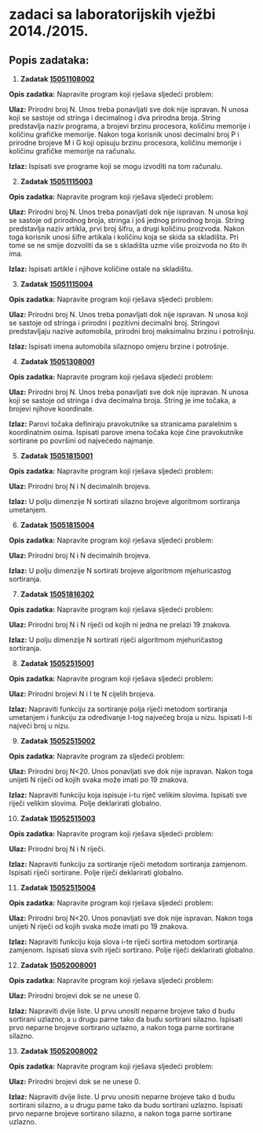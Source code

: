 # zadaci sa laboratorijskih vježbi 2014./2015.

## Popis zadataka:
1. __Zadatak [15051108002](https://github.com/matijabelec/cpp-algorithms/blob/master/prog1-examples/labs/1415/15051108002.cpp)__
  
  __Opis zadatka:__
  Napravite program koji rješava sljedeći problem:
  
  __Ulaz:__ Prirodni broj N. Unos treba ponavljati sve dok nije ispravan. N unosa
  koji se sastoje od stringa i decimalnog i dva prirodna broja. String 
  predstavlja naziv programa, a brojevi brzinu procesora, količinu 
  memorije i količinu grafičke memorije. Nakon toga korisnik unosi 
  decimalni broj P i prirodne brojeve M i G koji opisuju brzinu 
  procesora, količinu memorije i količinu grafičke memorije na računalu.
  
  __Izlaz:__ Ispisati sve programe koji se mogu izvoditi na tom računalu.

2. __Zadatak [15051115003](https://github.com/matijabelec/cpp-algorithms/blob/master/prog1-examples/labs/1415/15051115003.cpp)__

  __Opis zadatka:__
  Napravite program koji rješava sljedeći problem:
  
  __Ulaz:__ Prirodni broj N. Unos treba ponavljati dok nije ispravan. N unosa 
  koji se sastoje od prirodnog broja, stringa i još jednog prirodnog 
  broja. String predstavlja naziv artikla, prvi broj šifru, a drugi 
  količinu proizvoda. Nakon toga korisnik unosi šifre artikala i 
  količinu koja se skida sa skladišta. Pri tome se ne smije dozvoliti 
  da se s skladišta uzme više proizvoda no što ih ima.
  
  __Izlaz:__ Ispisati artikle i njihove količine ostale na skladištu.

3. __Zadatak [15051115004](https://github.com/matijabelec/cpp-algorithms/blob/master/prog1-examples/labs/1415/15051115004.cpp)__

  __Opis zadatka:__
  Napravite program koji rješava sljedeći problem:
  
  __Ulaz:__ Prirodni broj N. Unos treba ponavljati dok nije ispravan. N unosa 
  koji se sastoje od stringa i prirodni i pozitivni decimalni broj. 
  Stringovi predstavljaju nazive automobila, prirodni broj maksimalnu 
  brzinu i potrošnju.
  
  __Izlaz:__ Ispisati imena automobila silaznopo omjeru brzine i potrošnje.

4. __Zadatak [15051308001](https://github.com/matijabelec/cpp-algorithms/blob/master/prog1-examples/labs/1415/15051308001.cpp)__
  
  __Opis zadatka:__
  Napravite program koji rješava sljedeći problem:
  
  __Ulaz:__ Prirodni broj N. Unos treba ponavljati sve dok nije ispravan. N unosa 
  koji se sastoje od stringa i dva decimalna broja. String je ime 
  točaka, a brojevi njihove koordinate.
  
  __Izlaz:__ Parovi točaka definiraju pravokutnike sa stranicama paralelnim s 
  koordinatnim osima. Ispisati parove imena točaka koje čine 
  pravokutnike sortirane po površini od najvećedo najmanje.

5. __Zadatak [15051815001](https://github.com/matijabelec/cpp-algorithms/blob/master/prog1-examples/labs/1415/15051815001.cpp)__
  
  __Opis zadatka:__
  Napravite program koji rješava sljedeći problem:
  
  __Ulaz:__ Prirodni broj N i N decimalnih brojeva.
  
  __Izlaz:__ U polju dimenzije N sortirati silazno brojeve algoritmom sortiranja 
  umetanjem.

6. __Zadatak [15051815004](https://github.com/matijabelec/cpp-algorithms/blob/master/prog1-examples/labs/1415/15051815004.cpp)__
  
  __Opis zadatka:__
  Napravite program koji rješava sljedeći problem:
  
  __Ulaz:__ Prirodni broj N i N decimalnih brojeva.
  
  __Izlaz:__ U polju dimenzije N sortirati brojeve algoritmom mjehuricastog 
  sortiranja.

7. __Zadatak [15051816302](https://github.com/matijabelec/cpp-algorithms/blob/master/prog1-examples/labs/1415/15051816302.cpp)__
  
  __Opis zadatka:__
  Napravite program koji rješava sljedeći problem:
  
  __Ulaz:__ Prirodni broj N i N riječi od kojih ni jedna ne prelazi 19 znakova.
  
  __Izlaz:__ U polju dimenzije N sortirati riječi algoritmom mjehuričastog 
  sortiranja.

8. __Zadatak [15052515001](https://github.com/matijabelec/cpp-algorithms/blob/master/prog1-examples/labs/1415/15052515001.cpp)__
  
  __Opis zadatka:__
  Napravite program koji rješava sljedeći problem:
  
  __Ulaz:__ Prirodni brojevi N i I te N cijelih brojeva.
  
  __Izlaz:__ Napraviti funkciju za sortiranje polja riječi metodom sortiranja 
  umetanjem i funkciju za određivanje I-tog najvećeg broja u nizu. 
  Ispisati I-ti najveći broj u nizu.

9. __Zadatak [15052515002](https://github.com/matijabelec/cpp-algorithms/blob/master/prog1-examples/labs/1415/15052515002.cpp)__
  
  __Opis zadatka:__
  Napravite program za sljedeći problem:
  
  __Ulaz:__ Prirodni broj N<20. Unos ponavljati sve dok nije ispravan. Nakon toga 
  unijeti N riječi od kojih svaka može imati po 19 znakova. 
  
  __Izlaz:__ Napraviti funkciju koja ispisuje i-tu riječ velikim slovima. 
  Ispisati sve riječi velikim slovima. Polje deklarirati globalno.

10. __Zadatak [15052515003](https://github.com/matijabelec/cpp-algorithms/blob/master/prog1-examples/labs/1415/15052515003.cpp)__
  
  __Opis zadatka:__
  Napravite program koji rješava sljedeći problem:
  
  __Ulaz:__ Prirodni broj N i N riječi.
  
  __Izlaz:__ Napraviti funkciju za sortiranje riječi metodom sortiranja 
  zamjenom. Ispisati riječi sortirane. Polje riječi deklarirati 
  globalno.

11. __Zadatak [15052515004](https://github.com/matijabelec/cpp-algorithms/blob/master/prog1-examples/labs/1415/15052515004.cpp)__
  
  __Opis zadatka:__
  Napravite program koji rješava sljedeći problem:
  
  __Ulaz:__ Prirodni broj N<20. Unos ponavljati sve dok nije ispravan. Nakon toga 
  unijeti N riječi od kojih svaka može imati po 19 znakova.
  
  __Izlaz:__ Napraviti funkciju koja slova i-te riječi sortira metodom sortiranja 
  zamjenom. Ispisati slova svih riječi sortirano. Polje riječi 
  deklarirati globalno.

12. __Zadatak [15052008001](https://github.com/matijabelec/cpp-algorithms/blob/master/prog1-examples/labs/1415/15052008001.cpp)__
  
  __Opis zadatka:__
  Napravite program koji rješava sljedeći problem:
  
  __Ulaz:__ Prirodni brojevi dok se ne unese 0.
  
  __Izlaz:__ Napraviti dvije liste. U prvu unositi neparne brojeve tako d budu 
  sortirani uzlazno, a u drugu parne tako da budu sortirani silazno. 
  Ispisati prvo neparne brojeve sortirano uzlazno, a nakon toga parne 
  sortirane silazno.

13. __Zadatak [15052008002](https://github.com/matijabelec/cpp-algorithms/blob/master/prog1-examples/labs/1415/15052008002.cpp)__
  
  __Opis zadatka:__
  Napravite program koji rješava sljedeći problem:
  
  __Ulaz:__ Prirodni brojevi dok se ne unese 0.
  
  __Izlaz:__ Napraviti dvije liste. U prvu unositi neparne brojeve tako d budu 
  sortirani silazno, a u drugu parne tako da budu sortirani uzlazno. 
  Ispisati prvo neparne brojeve sortirano silazno, a nakon toga parne 
  sortirane uzlazno.


